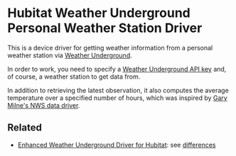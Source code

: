 # Hubitat Weather Underground Personal Weather Station Driver

This is a device driver for getting weather information from a personal weather station via [Weather Underground](https://www.wunderground.com).

In order to work, you need to specify a [Weather Underground API key](https://www.wunderground.com/member/api-keys) and, of course, a weather station to get data from.

In addition to retrieving the latest observation, it also computes the average temperature over a specified number of hours, which was inspired by [Gary Milne's NWS data driver](https://github.com/GaryMilne/Hubitat-Apps/).

## Related

* [Enhanced Weather Underground Driver for Hubitat](https://github.com/dJOS1475/Hubitat_WU_Driver): see [differences](https://community.hubitat.com/t/release-weather-observations-from-personal-weather-station-via-weather-underground/119815/3?u=hugoh)
